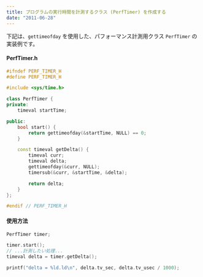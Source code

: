 ```yaml
---
title: プログラムの実行時間を計測するクラス (PerfTimer) を作成する
date: "2011-06-28"
---
```


下記は、`gettimeofday` を使用した、パフォーマンス計測用クラス `PerfTimer` の実装例です。

#### PerfTimer.h

~~~ cpp
#ifndef PERF_TIMER_H
#define PERF_TIMER_H

#include <sys/time.h>

class PerfTimer {
private:
    timeval startTime;

public:
    bool start() {
        return gettimeofday(&startTime, NULL) == 0;
    }

    const timeval getDelta() {
        timeval curr;
        timeval delta;
        gettimeofday(&curr, NULL);
        timersub(&curr, &startTime, &delta);

        return delta;
    }
};

#endif // PERF_TIMER_H
~~~

#### 使用方法

~~~ cpp
PerfTimer timer;

timer.start();
// ...計測したい処理...
timeval delta = timer.getDelta();

printf("delta = %ld.ld\n", delta.tv_sec, delta.tv_usec / 1000);
~~~

